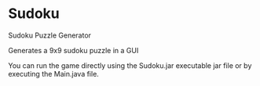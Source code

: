 # Sudoku
Sudoku Puzzle Generator

Generates a 9x9 sudoku puzzle in a GUI

You can run the game directly using the Sudoku.jar executable jar file or by executing the Main.java file.
